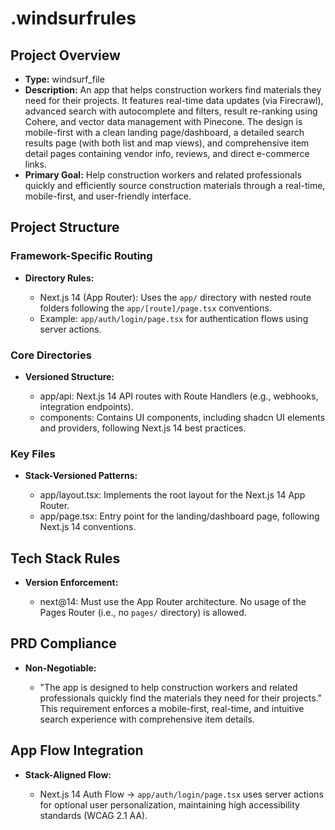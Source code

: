 # .windsurfrules

## Project Overview

*   **Type:** windsurf_file
*   **Description:** An app that helps construction workers find materials they need for their projects. It features real-time data updates (via Firecrawl), advanced search with autocomplete and filters, result re-ranking using Cohere, and vector data management with Pinecone. The design is mobile-first with a clean landing page/dashboard, a detailed search results page (with both list and map views), and comprehensive item detail pages containing vendor info, reviews, and direct e-commerce links.
*   **Primary Goal:** Help construction workers and related professionals quickly and efficiently source construction materials through a real-time, mobile-first, and user-friendly interface.

## Project Structure

### Framework-Specific Routing

*   **Directory Rules:**

    *   Next.js 14 (App Router): Uses the `app/` directory with nested route folders following the `app/[route]/page.tsx` conventions.
    *   Example: `app/auth/login/page.tsx` for authentication flows using server actions.

### Core Directories

*   **Versioned Structure:**

    *   app/api: Next.js 14 API routes with Route Handlers (e.g., webhooks, integration endpoints).
    *   components: Contains UI components, including shadcn UI elements and providers, following Next.js 14 best practices.

### Key Files

*   **Stack-Versioned Patterns:**

    *   app/layout.tsx: Implements the root layout for the Next.js 14 App Router.
    *   app/page.tsx: Entry point for the landing/dashboard page, following Next.js 14 conventions.

## Tech Stack Rules

*   **Version Enforcement:**

    *   next@14: Must use the App Router architecture. No usage of the Pages Router (i.e., no `pages/` directory) is allowed.

## PRD Compliance

*   **Non-Negotiable:**

    *   "The app is designed to help construction workers and related professionals quickly find the materials they need for their projects." This requirement enforces a mobile-first, real-time, and intuitive search experience with comprehensive item details.

## App Flow Integration

*   **Stack-Aligned Flow:**

    *   Next.js 14 Auth Flow → `app/auth/login/page.tsx` uses server actions for optional user personalization, maintaining high accessibility standards (WCAG 2.1 AA).
